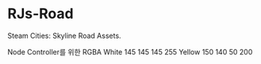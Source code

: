 # RJs-Road
Steam Cities: Skyline Road Assets.

Node Controller를 위한 RGBA
White 145 145 145 255
Yellow 150 140 50 200
